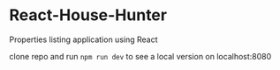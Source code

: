 # React-House-Hunter
Properties listing application using React 

clone repo and run ```npm run dev``` to see a local version on localhost:8080
